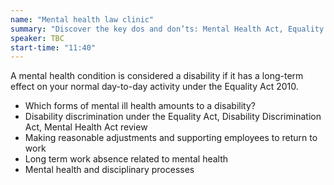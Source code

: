 ```yaml
---
name: "Mental health law clinic"
summary: "Discover the key dos and don’ts: Mental Health Act, Equality Act And tribunals – legal update."
speaker: TBC
start-time: "11:40"
---
```


A mental health condition is considered a disability if it has a long-term effect on your normal day-to-day activity under the Equality Act 2010.

- Which forms of mental ill health amounts to a disability?
- Disability discrimination under the Equality Act, Disability Discrimination Act, Mental Health Act review
- Making reasonable adjustments and supporting employees to return to work
- Long term work absence related to mental health
- Mental health and disciplinary processes

